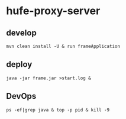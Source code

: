 # hufe-proxy-server

## develop

`mvn clean install -U & run frameApplication`

## deploy

`java -jar frame.jar >start.log &`

## DevOps

`ps -ef|grep java & top -p pid & kill -9`